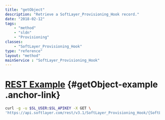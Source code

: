 ```yaml
---
title: "getObject"
description: "Retrieve a SoftLayer_Provisioning_Hook record."
date: "2018-02-12"
tags:
    - "method"
    - "sldn"
    - "Provisioning"
classes:
    - "SoftLayer_Provisioning_Hook"
type: "reference"
layout: "method"
mainService : "SoftLayer_Provisioning_Hook"
---
```


# [REST Example](#getObject-example) <a href="/article/rest/"><i class="fas fa-question"></i></a> {#getObject-example .anchor-link} 
```bash
curl -g -u $SL_USER:$SL_APIKEY -X GET \
'https://api.softlayer.com/rest/v3.1/SoftLayer_Provisioning_Hook/{SoftLayer_Provisioning_HookID}/getObject'
```
